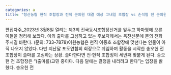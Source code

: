 ```yaml
---
categories: a
title: "청산농협 현직 조합장과 전직 군의원 대결 예상 고내일 조합장 vs 손석철 전 군의원"
---
```

편집자주_2023년 3월8일 열리는 제3회 전국동시조합장선거를 앞두고 하마평에 오른 이들을 정리해 보았다. 이외 출마를 고심하고 있는 후보자께서는 옥천신문에 문의 전화 주시길 바란다. (문의: 733-7878)이원농협은 현직 이중호 조합장에 맞선다는 인물이 아직 나오지 않았다. 다만 지난달 포도연합회 회장으로 취임하며 활동을 시작한 송오헌 전 조합장이 출마를 고심하는 상황. 출마한다면 전·현직 조합징이 세번째 맞붙게 된다. 송오헌 전 조합장은 “(출마를)고민 중이다. 다음 달에는 결정을 내리려고 한다”는 입장을 밝혔다. 송오헌 전